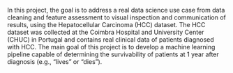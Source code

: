 
In this project, the goal is to address a real data science use case from data cleaning and feature assessment to 
visual inspection and communication of results, using the Hepatocellular Carcinoma (HCC) dataset. The HCC 
dataset was collected at the Coimbra Hospital and University Center (CHUC) in Portugal and contains real 
clinical data of patients diagnosed with HCC. The main goal of this project is to develop a machine learning 
pipeline capable of determining the survivability of patients at 1 year after diagnosis (e.g., “lives” or “dies”).
